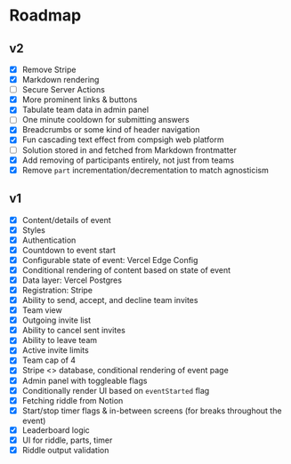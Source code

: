 # Roadmap

## v2

- [x] Remove Stripe
- [x] Markdown rendering
- [ ] Secure Server Actions
- [x] More prominent links & buttons
- [x] Tabulate team data in admin panel
- [ ] One minute cooldown for submitting answers
- [x] Breadcrumbs or some kind of header navigation
- [x] Fun cascading text effect from compsigh web platform
- [ ] Solution stored in and fetched from Markdown frontmatter
- [x] Add removing of participants entirely, not just from teams
- [x] Remove `part` incrementation/decrementation to match agnosticism

## v1

- [x] Content/details of event
- [x] Styles
- [x] Authentication
- [x] Countdown to event start
- [x] Configurable state of event: Vercel Edge Config
- [x] Conditional rendering of content based on state of event
- [x] Data layer: Vercel Postgres
- [x] Registration: Stripe
- [x] Ability to send, accept, and decline team invites
- [x] Team view
- [x] Outgoing invite list
- [x] Ability to cancel sent invites
- [x] Ability to leave team
- [x] Active invite limits
- [x] Team cap of 4
- [x] Stripe <> database, conditional rendering of event page
- [x] Admin panel with toggleable flags
- [x] Conditionally render UI based on `eventStarted` flag
- [x] Fetching riddle from Notion
- [x] Start/stop timer flags & in-between screens (for breaks throughout the event)
- [x] Leaderboard logic
- [x] UI for riddle, parts, timer
- [x] Riddle output validation
